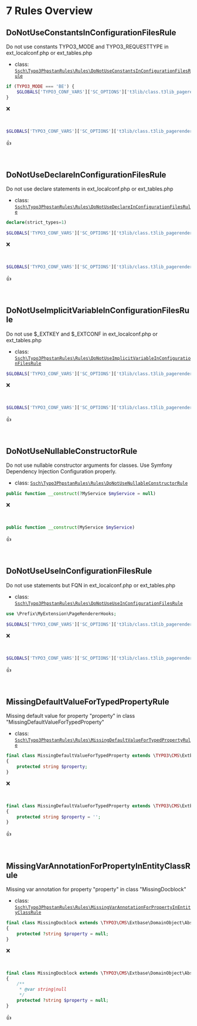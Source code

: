 # 7 Rules Overview

## DoNotUseConstantsInConfigurationFilesRule

Do not use constants TYPO3_MODE and TYPO3_REQUESTTYPE in ext_localconf.php or ext_tables.php

- class: [`Ssch\Typo3PhpstanRules\Rules\DoNotUseConstantsInConfigurationFilesRule`](../src/Rules/DoNotUseConstantsInConfigurationFilesRule.php)

```php
if (TYPO3_MODE === 'BE') {
    $GLOBALS['TYPO3_CONF_VARS']['SC_OPTIONS']['t3lib/class.t3lib_pagerenderer.php']['render-preProcess'][$packageKey] = \Prefix\MyExtension\PageRendererHooks::class . '->renderPreProcess';
}
```

:x:

<br>

```php
$GLOBALS['TYPO3_CONF_VARS']['SC_OPTIONS']['t3lib/class.t3lib_pagerenderer.php']['render-preProcess'][$packageKey] = \Prefix\MyExtension\PageRendererHooks::class . '->renderPreProcess';
```

:+1:

<br>

## DoNotUseDeclareInConfigurationFilesRule

Do not use declare statements in ext_localconf.php or ext_tables.php

- class: [`Ssch\Typo3PhpstanRules\Rules\DoNotUseDeclareInConfigurationFilesRule`](../src/Rules/DoNotUseDeclareInConfigurationFilesRule.php)

```php
declare(strict_types=1)

$GLOBALS['TYPO3_CONF_VARS']['SC_OPTIONS']['t3lib/class.t3lib_pagerenderer.php']['render-preProcess'][$packageKey] = \Prefix\MyExtension\PageRendererHooks::class . '->renderPreProcess';
```

:x:

<br>

```php
$GLOBALS['TYPO3_CONF_VARS']['SC_OPTIONS']['t3lib/class.t3lib_pagerenderer.php']['render-preProcess'][$packageKey] = \Prefix\MyExtension\PageRendererHooks::class . '->renderPreProcess';
```

:+1:

<br>

## DoNotUseImplicitVariableInConfigurationFilesRule

Do not use $_EXTKEY and $_EXTCONF in ext_localconf.php or ext_tables.php

- class: [`Ssch\Typo3PhpstanRules\Rules\DoNotUseImplicitVariableInConfigurationFilesRule`](../src/Rules/DoNotUseImplicitVariableInConfigurationFilesRule.php)

```php
$GLOBALS['TYPO3_CONF_VARS']['SC_OPTIONS']['t3lib/class.t3lib_pagerenderer.php']['render-preProcess'][$_EXTKEY] = \Prefix\MyExtension\PageRendererHooks::class . '->renderPreProcess';
```

:x:

<br>

```php
$GLOBALS['TYPO3_CONF_VARS']['SC_OPTIONS']['t3lib/class.t3lib_pagerenderer.php']['render-preProcess']['my_extension_key'] = \Prefix\MyExtension\PageRendererHooks::class . '->renderPreProcess';
```

:+1:

<br>

## DoNotUseNullableConstructorRule

Do not use nullable constructor arguments for classes. Use Symfony Dependency Injection Configuration properly.

- class: [`Ssch\Typo3PhpstanRules\Rules\DoNotUseNullableConstructorRule`](../src/Rules/DoNotUseNullableConstructorRule.php)

```php
public function __construct(?MyService $myService = null)
```

:x:

<br>

```php
public function __construct(MyService $myService)
```

:+1:

<br>

## DoNotUseUseInConfigurationFilesRule

Do not use statements but FQN in ext_localconf.php or ext_tables.php

- class: [`Ssch\Typo3PhpstanRules\Rules\DoNotUseUseInConfigurationFilesRule`](../src/Rules/DoNotUseUseInConfigurationFilesRule.php)

```php
use \Prefix\MyExtension\PageRendererHooks;

$GLOBALS['TYPO3_CONF_VARS']['SC_OPTIONS']['t3lib/class.t3lib_pagerenderer.php']['render-preProcess'][$packageKey] = PageRendererHooks::class . '->renderPreProcess';
```

:x:

<br>

```php
$GLOBALS['TYPO3_CONF_VARS']['SC_OPTIONS']['t3lib/class.t3lib_pagerenderer.php']['render-preProcess'][$packageKey] = \Prefix\MyExtension\PageRendererHooks::class . '->renderPreProcess';
```

:+1:

<br>

## MissingDefaultValueForTypedPropertyRule

Missing default value for property "property" in class "MissingDefaultValueForTypedProperty"

- class: [`Ssch\Typo3PhpstanRules\Rules\MissingDefaultValueForTypedPropertyRule`](../src/Rules/MissingDefaultValueForTypedPropertyRule.php)

```php
final class MissingDefaultValueForTypedProperty extends \TYPO3\CMS\Extbase\DomainObject\AbstractEntity
{
    protected string $property;
}
```

:x:

<br>

```php
final class MissingDefaultValueForTypedProperty extends \TYPO3\CMS\Extbase\DomainObject\AbstractEntity
{
    protected string $property = '';
}
```

:+1:

<br>

## MissingVarAnnotationForPropertyInEntityClassRule

Missing var annotation for property "property" in class "MissingDocblock"

- class: [`Ssch\Typo3PhpstanRules\Rules\MissingVarAnnotationForPropertyInEntityClassRule`](../src/Rules/MissingVarAnnotationForPropertyInEntityClassRule.php)

```php
final class MissingDocblock extends \TYPO3\CMS\Extbase\DomainObject\AbstractEntity
{
    protected ?string $property = null;
}
```

:x:

<br>

```php
final class MissingDocblock extends \TYPO3\CMS\Extbase\DomainObject\AbstractEntity
{
    /**
     * @var string|null
     */
    protected ?string $property = null;
}
```

:+1:

<br>
